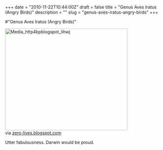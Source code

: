 +++
date = "2010-11-22T10:44:00Z"
draft = false
title = "Genus Aves Iratus (Angry Birds)"
description = ""
slug = "genus-aves-iratus-angry-birds"
+++

#"Genus Aves Iratus (Angry Birds)"


 <div class="posterous_bookmarklet_entry">
 <div class='p_embed p_image_embed'>
<img alt="Media_http4bpblogspot_lihwj" height="333" src="http://getfile2.posterous.com/getfile/files.posterous.com/conoroneill/pzovwmCupEnGfjFkBhCxyqeHtorbGtuBFaGDJgFqDJtqcotGpfxFeIuJwJxu/media_http4bpblogspot_liHwj.jpg.scaled500.jpg" width="400" />
</div>
<div class="posterous_quote_citation">via <a href="http://zero-lives.blogspot.com/2010/11/genus-aves-iratus-angry-birds.html">zero-lives.blogspot.com</a></div>
 <p>Utter fabulousness. Darwin would be proud.</p></div>
 